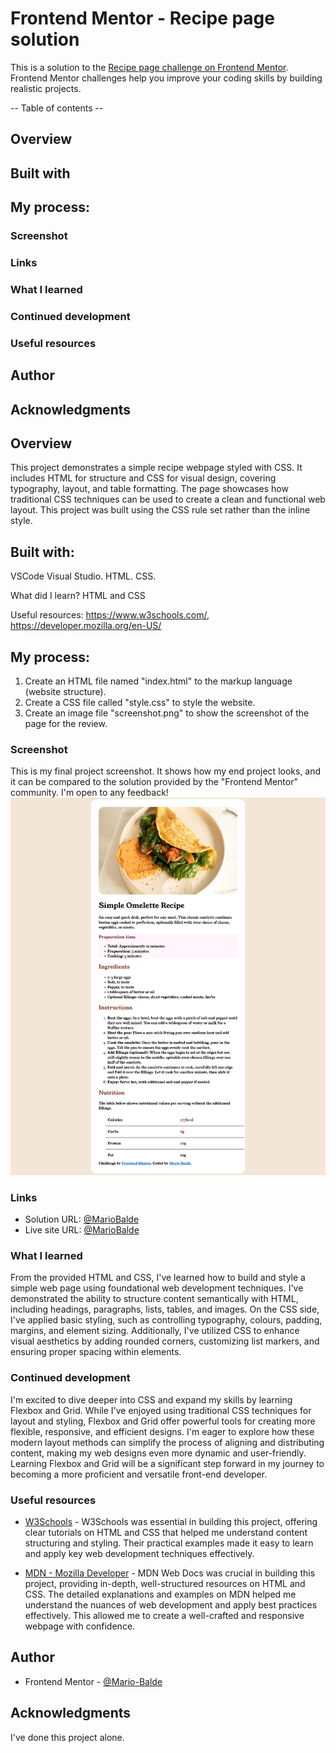 # Frontend Mentor - Recipe page solution
This is a solution to the [Recipe page challenge on Frontend Mentor](https://www.frontendmentor.io/challenges/recipe-page-KiTsR8QQKm). Frontend Mentor challenges help you improve your coding skills by building realistic projects. 

-- Table of contents --

## Overview
## Built with
## My process:
### Screenshot
### Links
### What I learned
### Continued development
### Useful resources
## Author
## Acknowledgments


## Overview
This project demonstrates a simple recipe webpage styled with CSS. It includes HTML for structure and CSS for visual design, covering typography, layout, and table formatting. The page showcases how traditional CSS techniques can be used to create a clean and functional web layout. This project was built using the CSS rule set rather than the inline style. 

## Built with:
VSCode Visual Studio.
HTML.
CSS.

What did I learn?
HTML and CSS

Useful resources:
https://www.w3schools.com/, https://developer.mozilla.org/en-US/

## My process:
1. Create an HTML file named "index.html" to the markup language (website structure).
2. Create a CSS file called "style.css" to style the website.
3. Create an image file "screenshot.png" to show the screenshot of the page for the review. 


### Screenshot
This is my final project screenshot. It shows how my end project looks, and it can be compared to the solution provided by the "Frontend Mentor" community. I'm open to any feedback!
![Alt text](/screenshot.png)

### Links

- Solution URL: [@MarioBalde](https://github.com/Mario-Balde/Frontend-Mentor---Recipe-page.git)
- Live site URL: [@MarioBalde](https://frontend-mentor-recipe-page-gamma.vercel.app/)



### What I learned
From the provided HTML and CSS, I've learned how to build and style a simple web page using foundational web development techniques. I've demonstrated the ability to structure content semantically with HTML, including headings, paragraphs, lists, tables, and images. On the CSS side, I've applied basic styling, such as controlling typography, colours, padding, margins, and element sizing. Additionally, I've utilized CSS to enhance visual aesthetics by adding rounded corners, customizing list markers, and ensuring proper spacing within elements.


### Continued development
I'm excited to dive deeper into CSS and expand my skills by learning Flexbox and Grid. While I've enjoyed using traditional CSS techniques for layout and styling, Flexbox and Grid offer powerful tools for creating more flexible, responsive, and efficient designs. I'm eager to explore how these modern layout methods can simplify the process of aligning and distributing content, making my web designs even more dynamic and user-friendly. Learning Flexbox and Grid will be a significant step forward in my journey to becoming a more proficient and versatile front-end developer.


### Useful resources
- [W3Schools](https://www.w3schools.com/) - W3Schools was essential in building this project, offering clear tutorials on HTML and CSS that helped me understand content structuring and styling. Their practical examples made it easy to learn and apply key web development techniques effectively.

- [MDN - Mozilla Developer](https://www.example.com) - MDN Web Docs was crucial in building this project, providing in-depth, well-structured resources on HTML and CSS. The detailed explanations and examples on MDN helped me understand the nuances of web development and apply best practices effectively. This allowed me to create a well-crafted and responsive webpage with confidence.

## Author
- Frontend Mentor - [@Mario-Balde](https://www.frontendmentor.io/profile/Mario-Balde)

## Acknowledgments
I've done this project alone.
